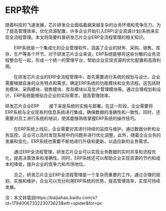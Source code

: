<!--
title: ERP
subtitle: 工业软件
author: 网络
keyword: 工业软件
published: 2024-04-22
topicImg: assets/1/ERP.jpg
-->

# ERP软件

随着科技的飞速发展，芯片研发企业面临着越来越复杂的业务环境和竞争压力。为了提高管理效率、优化资源配置，许多企业开始引入ERP(企业资源计划)系统来实现全流程管理。本文将简要科普研发芯片企业ERP全流程管理的相关知识。

　　ERP系统是一个集成化的企业管理软件，涵盖了企业的财务、采购、销售、库存、生产等各个环节。对于研发芯片企业来说，ERP系统能够将这些分散的业务流程整合在一起，形成一个统一的管理平台，帮助企业实现资源的优化配置和高效利用。

　　在研发芯片企业的ERP全流程管理中，首先需要进行系统的规划与设计。企业需要根据自身的业务特点和需求，确定ERP系统的功能模块和业务流程。这包括财务模块、采购模块、销售模块、库存模块以及生产管理模块等。通过合理规划和设计，ERP系统能够贴合企业的实际需求，提高管理效率。


研发芯片企业ERP
　　接下来是系统的实施与部署。在这一阶段，企业需要将ERP系统与企业现有的信息系统进行集成，确保数据的准确性和一致性。同时，还需要对员工进行系统的培训，使其能够熟练掌握ERP系统的操作技巧。

　　在ERP系统上线后，企业需要对其进行持续的监控与维护。通过数据分析和业务监控，企业可以及时发现系统中的问题并进行优化调整。此外，随着企业业务的发展和变化，ERP系统也需要不断地进行升级和更新，以适应新的业务需求。

　　通过ERP全流程管理，研发芯片企业可以实现业务数据的实时共享和流程优化，提高决策效率和准确性。同时，ERP系统还可以帮助企业实现资源的节约和成本的降低，提升企业的竞争力和市场地位。

　　总之，研发芯片企业ERP全流程管理是一个复杂而重要的工作。通过合理的规划、实施和维护，企业可以充分利用ERP系统的优势，提高管理效率，实现可持续发展。

注：本文转载自https://baijiahao.baidu.com/s?id=1794006733223073623&wfr=spider&for=pc